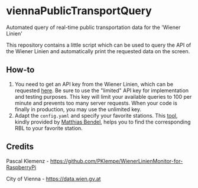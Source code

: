 # viennaPublicTransportQuery
Automated query of real-time public transportation data for the 'Wiener Linien'

This repository contains a little script which can be used to query the API of the Wiener Linien and automatically print the requested data on the screen. 

## How-to
1. You need to get an API key from the Wiener Linien, which can be requested [here](https://www.wien.gv.at/formularserver2/user/formular.aspx?pid=3b49a23de1ff43efbc45ae85faee31db&pn=B0718725a79fb40f4bb4b7e0d2d49f1d1). Be sure to use the "limited" API key for implementation and testing purposes. This key will limit your available queries to 100 per minute and prevents too many server requests. When your code is finally in production, you may use the unlimited key.
2. Adapt the `config.yaml` and specify your favorite stations. This [tool](https://till.mabe.at/rbl/), kindly provided by [Matthias  Bendel](https://mabe.at/), helps you to find the corresponding RBL to your favorite station.

## Credits
Pascal Klemenz - https://github.com/PKlempe/WienerLinienMonitor-for-RaspberryPi

City of Vienna - https://data.wien.gv.at

